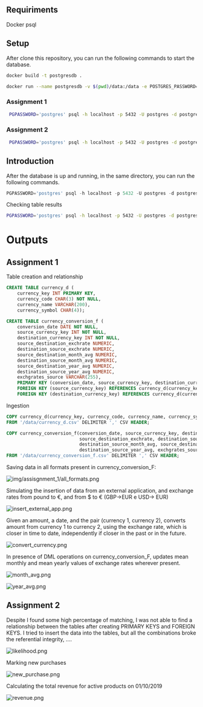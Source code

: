 ## Requiriments

Docker
psql

## Setup

After clone this repository, you can run the following commands to start the database.

```sh
docker build -t postgresdb .
```

```sh
docker run --name postgresdb -v $(pwd)/data:/data -e POSTGRES_PASSWORD=postgres -p 5432:5432 -d postgres 
```

### Assignment 1

```sh
 PGPASSWORD='postgres' psql -h localhost -p 5432 -U postgres -d postgres -P pager=off -f assignment_1.sql
```

### Assignment 2

```sh
 PGPASSWORD='postgres' psql -h localhost -p 5432 -U postgres -d postgres -P pager=off -f assignment_2.sql
```

## Introduction

After the database is up and running, in the same directory, 
you can run the following commands.

```sql
PGPASSWORD='postgres' psql -h localhost -p 5432 -U postgres -d postgres -f assignment_1.sql
```

Checking table results
```sh
PGPASSWORD='postgres' psql -h localhost -p 5432 -U postgres -d postgres -c "SELECT * FROM currency_conversion_f LIMIT 5;"
```



# Outputs

## Assignment 1

Table creation and relationship

```sql
CREATE TABLE currency_d (
    currency_key INT PRIMARY KEY,
    currency_code CHAR(3) NOT NULL,
    currency_name VARCHAR(200),
    currency_symbol CHAR(4));

CREATE TABLE currency_conversion_f (
    conversion_date DATE NOT NULL,
    source_currency_key INT NOT NULL,
    destination_currency_key INT NOT NULL,
    source_destination_exchrate NUMERIC,
    destination_source_exchrate NUMERIC,
    source_destination_month_avg NUMERIC,
    destination_source_month_avg NUMERIC,
    source_destination_year_avg NUMERIC,
    destination_source_year_avg NUMERIC,
    exchgrates_source VARCHAR(255),
    PRIMARY KEY (conversion_date, source_currency_key, destination_currency_key),
    FOREIGN KEY (source_currency_key) REFERENCES currency_d(currency_key),
    FOREIGN KEY (destination_currency_key) REFERENCES currency_d(currency_key));
```

Ingestion

```sql
COPY currency_d(currency_key, currency_code, currency_name, currency_symbol)
FROM '/data/currency_d.csv' DELIMITER ',' CSV HEADER;

COPY currency_conversion_f(conversion_date, source_currency_key, destination_currency_key,
                           source_destination_exchrate, destination_source_exchrate, source_destination_month_avg,
                           destination_source_month_avg, source_destination_year_avg,
                           destination_source_year_avg, exchgrates_source)
FROM '/data/currency_conversion_f.csv' DELIMITER ',' CSV HEADER;
```

Saving data in all formats present in currency_conversion_F:

![img/assisgnment_1/all_formats.png](img/assisgnment_1/all_formats.png)

Simulating the insertion of data from an external application, 
and exchange rates from pound to €, and from $ to € (GBP->EUR e USD-> EUR)

![insert_external_app.png](img/assisgnment_1/insert_external_app.png)

Given an amount, a date, and the pair (currency 1, currency 2), converts amount from currency 1
to currency 2, using the exchange rate, which is closer in time to date, independently if closer in
the past or in the future.

![convert_currency.png](img/assisgnment_1/convert_currency.png)

In presence of DML operations on currency_conversion_F, updates mean monthly and mean yearly values of
exchange rates wherever present.

![month_avg.png](img/assisgnment_1/month_avg.png)

![year_avg.png](img/assisgnment_1/year_avg.png)

## Assignment 2

Despite I found some high percentage of matching, I was not able to find a relationship between the tables after
creating PRIMARY KEYS and FOREIGN KEYS. I tried to insert the data into the tables, but all the combinations
broke the referential integrity, ....

![likelihood.png](img/assisgnment_2/likelihood.png)

Marking new purchases

![new_purchase.png](img/assisgnment_2/new_purchase.png)

Calculating the total revenue for active products on 01/10/2019

![revenue.png](img/assisgnment_2/revenue.png)

